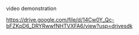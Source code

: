 

video demonstration

https://drive.google.com/file/d/14Cw0Y_Qc-bFZKpD6_DRYRwwfNHTVXFA6/view?usp=drivesdk
